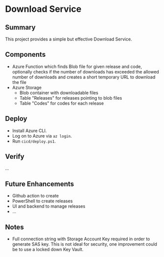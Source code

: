 # Download Service

## Summary
This project provides a simple but effective Download Service.

## Components
* Azure Function which finds Blob file for given release and code, optionally checks if the number of downloads has exceeded the allowed number of downloads and creates a short temporary URL to download the file
* Azure Storage
  * Blob container with downloadable files
  * Table "Releases" for releases pointing to blob files
  * Table "Codes" for codes for each release

## Deploy
* Install Azure CLI.
* Log on to Azure via `az login`.
* Run `cicd/deploy.ps1`.

## Verify
...

## Future Enhancements
* Github action to create 
* PowerShell to create releases
* UI and backend to manage releases
* ...

## Notes
* Full connection string with Storage Account Key required in order to generate SAS key. This is not ideal for security, one improvement could be to use a locked down Key Vault.